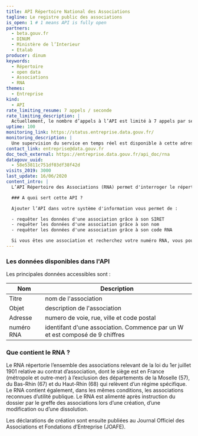 ```yaml
---
title: API Répertoire National des Associations
tagline: Le registre public des associations
is_open: 1 # 1 means API is fully open
partners:
  - beta.gouv.fr
  - DINUM
  - Ministère de l’Interieur
  - Etalab
producer: dinum
keywords:
  - Répertoire
  - open data
  - Associations
  - RNA
themes:
  - Entreprise
kind:
  - API
rate_limiting_resume: 7 appels / seconde
rate_limiting_description: |
  Actuellement, le nombre d’appels à l’API est limité à 7 appels par seconde
uptime: 100
monitoring_link: https://status.entreprise.data.gouv.fr/
monitoring_description: |
  Une supervision du service en temps réel est disponible à cette adresse.
contact_link: entreprise@data.gouv.fr
doc_tech_external: https://entreprise.data.gouv.fr/api_doc/rna
datagouv_uuid:
  - 58e53811c751df03df38f42d
visits_2019: 3000
last_update: 16/06/2020
content_intro: |
  L’API Répertoire des Associations (RNA) permet d'interroger le répertoire des associations françaises.

  ### A quoi sert cette API ?

  Ajouter l’API dans votre système d'information vous permet de :

  - requêter les données d'une association grâce à son SIRET
  - requêter les données d'une association grâce à son nom
  - requêter les données d'une association grâce à son code RNA

  Si vous êtes une association et recherchez votre numéro RNA, vous pouvez consulter le [moteur de recherche des associations du journal officiel](https://www.journal-officiel.gouv.fr/associations/recherche/), ou [la fiche explicative sur service-public.fr](https://www.service-public.fr/associations/vosdroits/F34726).
---
```


### Les données disponibles dans l'API

Les principales données accessibles sont :

| Nom        | Description                                                                  |
| ---------- | ---------------------------------------------------------------------------- |
| Titre      | nom de l'association                                                         |
| Objet      | description de l'association                                                 |
| Adresse    | numero de voie, rue, ville et code postal                                    |
| numéro RNA | identifant d'une association. Commence par un W et est composé de 9 chiffres |

### Que contient le RNA ?

Le RNA répertorie l’ensemble des associations relevant de la loi du 1er juillet 1901 relative au contrat d’association, dont le siège est en France (métropole et outre-mer) à l’exclusion des départements de la Moselle (57), du Bas-Rhin (67) et du Haut-Rhin (68) qui relèvent d’un régime spécifique.
Le RNA contient également, dans les mêmes conditions, les associations reconnues d’utilité publique.
Le RNA est alimenté après instruction du dossier par le greffe des associations lors d’une création, d’une modification ou d’une dissolution.

Les déclarations de création sont ensuite publiées au Journal Officiel des Associations et Fondations d’Entreprise (JOAFE).
